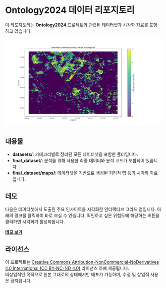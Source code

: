 # Ontology2024 데이터 리포지토리

이 리포지토리는 **Ontology2024** 프로젝트와 관련된 데이터셋과 시각화 자료를 포함하고 있습니다.

![Figure 1](https://github.com/Ontology2024/data/blob/main/final_dataset/plots/Figure_1.png?raw=true)

## 내용물

- **datasets/**: 카테고리별로 정리된 모든 데이터셋을 포함한 폴더입니다.
- **final_dataset/**: 분석을 위해 사용한 최종 데이터와 분석 코드가 포함되어 있습니다.
- **final_dataset/maps/**: 데이터셋을 기반으로 생성된 지리적 맵 등의 시각화 자료입니다.

## 데모

다음은 데이터셋에서 도출된 주요 인사이트를 시각화한 인터랙티브 그리드 맵입니다. 아래의 링크를 클릭하여 바로 보실 수 있습니다.
확인하고 싶은 위험도에 해당하는 버튼을 클릭하면 시각화가 활성화됩니다.

[**데모 보기**](https://ontology2024.github.io/data/)

## 라이선스

이 프로젝트는 [Creative Commons Attribution-NonCommercial-NoDerivatives 4.0 International (CC BY-NC-ND 4.0)](https://creativecommons.org/licenses/by-nc-nd/4.0/deed.ko) 라이선스 하에 제공됩니다.  
비상업적인 목적으로 원본 그대로의 상태에서만 배포가 가능하며, 수정 및 상업적 사용은 금지됩니다.
